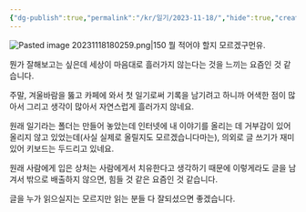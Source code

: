 ```yaml
---
{"dg-publish":true,"permalink":"/kr/일기/2023-11-18/","hide":true,"created":"2023-11-18"}
---
```


![Pasted image 20231118180259.png|150](/img/user/kr/%EC%9D%BC%EA%B8%B0/assets/2023-11-18/Pasted%20image%2020231118180259.png)
뭘 적어야 할지 모르겠구먼유.

뭔가 잘해보고는 싶은데 세상이 마음대로 흘러가지 않는다는 것을 느끼는 요즘인 것 같습니다.

주말, 겨울바람을 뚫고 카페에 와서 첫 일기로써 기록을 남기려고 하니까 어색한 점이 많아서 그리고 생각이 많아서 자연스럽게 흘러가지 않네요.

원래 일기라는 폴더는 만들어 놓았는데 인터넷에 내 이야기를 올리는 데 거부감이 있어 올리지 않고 있었는데(사실 실제로 올릴지도 모르겠습니다마는), 의외로 글 쓰기가 재미있어 키보드는 두드리고 있네요.

원래 사람에게 입은 상처는 사람에게서 치유한다고 생각하기 때문에 이렇게라도 글을 남겨서 밖으로 배출하지 않으면, 힘들 것 같은 요즘인 것 같습니다.

글을 누가 읽으실지는 모르지만 읽는 분들 다 잘되셨으면 좋겠습니다.